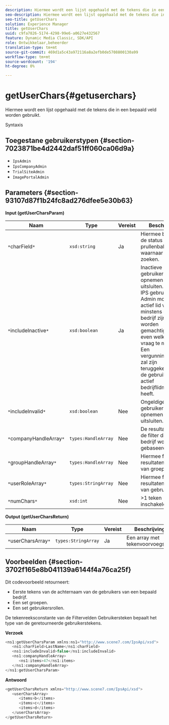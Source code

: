 ```yaml
---
description: Hiermee wordt een lijst opgehaald met de tekens die in een bepaald veld worden gebruikt.
seo-description: Hiermee wordt een lijst opgehaald met de tekens die in een bepaald veld worden gebruikt.
seo-title: getUserChars
solution: Experience Manager
title: getUserChars
uuid: c9fa7826-5174-4298-99e6-a0627e432567
feature: Dynamic Media Classic, SDK/API
role: Ontwikkelaar,beheerder
translation-type: tm+mt
source-git-commit: 469d1a5c43a972116a8a2efb0de5708800130a99
workflow-type: tm+mt
source-wordcount: '194'
ht-degree: 0%

---
```



# getUserChars{#getuserchars}

Hiermee wordt een lijst opgehaald met de tekens die in een bepaald veld worden gebruikt.

Syntaxis

## Toegestane gebruikerstypen {#section-7023871be4d2442daf51ff060ca06d9a}

* `IpsAdmin`
* `IpsCompanyAdmin`
* `TrialSiteAdmin`
* `ImagePortalAdmin`

## Parameters {#section-93107d87f1b24fc8ad276dfee5e30b63}

**Input (getUserCharsParam)**

| Naam | Type | Vereist | Beschrijving |
|---|---|---|---|
| `*`charField`*` | `xsd:string` | Ja | Hiermee bepaalt u de status van de prullenbak waarnaar u wilt zoeken. |
| `*`includeInactive`*` | `xsd:boolean` | Ja | Inactieve gebruikers opnemen of uitsluiten. De niet-IPS gebruikers Admin moeten een actief lid van minstens één bedrijf zijn om worden gemachtigd om het even welke API vraag te maken. Een vergunningsfout zal zijn teruggekeerd als de gebruiker geen actief bedrijflidmaatschap heeft. |
| `*`includeInvalid`*` | `xsd:boolean` | Nee | Ongeldige gebruikers opnemen of uitsluiten. |
| `*`companyHandleArray`*` | `types:HandleArray` | Nee | De resultaten van de filter die op bedrijf worden gebaseerd. |
| `*`groupHandleArray`*` | `types:HandleArray` | Nee | Hiermee filtert u resultaten op basis van groepen. |
| `*`userRoleArray`*` | `types:StringArray` | Nee | Hiermee filtert u resultaten op basis van gebruikersrol. |
| `*`numChars`*` | `xsd:int` | Nee | >1 teken inschakelen. |

**Output (getUserCharsReturn)**

| Naam | Type | Vereist | Beschrijving |
|---|---|---|---|
| `*`userCharsArray`*` | `types:StringArray` | Ja | Een array met tekenvoorvoegsels. |

## Voorbeelden {#section-3702f165e8b041139a6144f4a76ca25f}

Dit codevoorbeeld retourneert:

* Eerste tekens van de achternaam van de gebruikers van een bepaald bedrijf.
* Een set groepen.
* Een set gebruikersrollen.

De tekenreeksconstante van de Filtervelden Gebruikersteken bepaalt het type van de geretourneerde gebruikerstekens.

**Verzoek**

```java
<ns1:getUserCharsParam xmlns:ns1="http://www.scene7.com/IpsApi/xsd">
   <ns1:charField>LastName</ns1:charField>
   <ns1:includeInvalid>false</ns1:includeInvalid>
   <ns1:companyHandleArray>
      <ns1:items>47</ns1:items>
   </ns1:companyHandleArray>
</ns1:getUserCharsParam>
```

**Antwoord**

```java
<getUserCharsReturn xmlns="http://www.scene7.com/IpsApi/xsd">
   <userCharsArray>
      <items>b</items>
      <items>c</items>
      <items>d</items>
   </userCharsArray>
</getUserCharsReturn>
```

